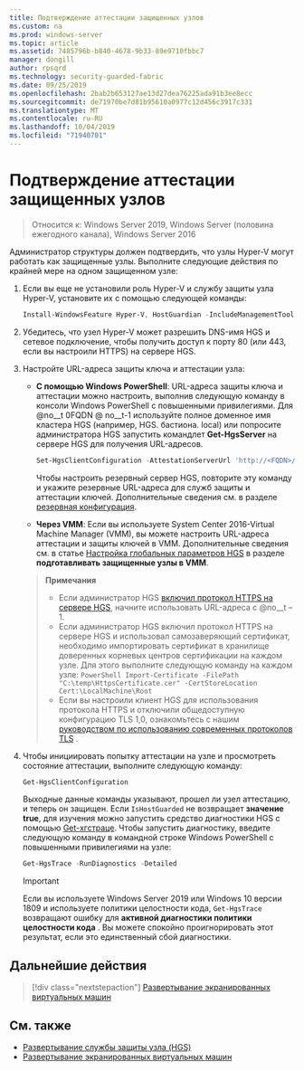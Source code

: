```yaml
---
title: Подтверждение аттестации защищенных узлов
ms.custom: na
ms.prod: windows-server
ms.topic: article
ms.assetid: 7485796b-b840-4678-9b33-89e9710fbbc7
manager: dongill
author: rpsqrd
ms.technology: security-guarded-fabric
ms.date: 09/25/2019
ms.openlocfilehash: 2bab2b653127ae13d27dea76225ada91b3ee8ecc
ms.sourcegitcommit: de71970be7d81b95610a0977c12d456c3917c331
ms.translationtype: MT
ms.contentlocale: ru-RU
ms.lasthandoff: 10/04/2019
ms.locfileid: "71940701"
---
```

# <a name="confirm-guarded-hosts-can-attest"></a>Подтверждение аттестации защищенных узлов

>Относится к: Windows Server 2019, Windows Server (половина ежегодного канала), Windows Server 2016

Администратор структуры должен подтвердить, что узлы Hyper-V могут работать как защищенные узлы. Выполните следующие действия по крайней мере на одном защищенном узле:

1. Если вы еще не установили роль Hyper-V и службу защиты узла Hyper-V, установите их с помощью следующей команды:

    ```powershell
    Install-WindowsFeature Hyper-V, HostGuardian -IncludeManagementTools -Restart
    ```

2. Убедитесь, что узел Hyper-V может разрешить DNS-имя HGS и сетевое подключение, чтобы получить доступ к порту 80 (или 443, если вы настроили HTTPS) на сервере HGS.

3. Настройте URL-адреса защиты ключа и аттестации узла:

    - **С помощью Windows PowerShell**: URL-адреса защиты ключа и аттестации можно настроить, выполнив следующую команду в консоли Windows PowerShell с повышенными привилегиями. Для @no__t 0FQDN @ no__t-1 используйте полное доменное имя кластера HGS (например, HGS. бастиона. local) или попросите администратора HGS запустить командлет **Get-HgsServer** на сервере HGS для получения URL-адресов.

        ```PowerShell
        Set-HgsClientConfiguration -AttestationServerUrl 'http://<FQDN>/Attestation' -KeyProtectionServerUrl 'http://<FQDN>/KeyProtection'
         ```

        Чтобы настроить резервный сервер HGS, повторите эту команду и укажите резервные URL-адреса для служб защиты и аттестации ключей. Дополнительные сведения см. в разделе [резервная конфигурация](guarded-fabric-manage-branch-office.md#fallback-configuration).

    - **Через VMM**: Если вы используете System Center 2016-Virtual Machine Manager (VMM), вы можете настроить URL-адреса аттестации и защиты ключей в VMM. Дополнительные сведения см. в статье [Настройка глобальных параметров HGS](https://technet.microsoft.com/system-center-docs/vmm/scenario/guarded-hosts#configure-global-hgs-settings) в разделе **подготавливать защищенные узлы в VMM**.

    >**Примечания**
    > - Если администратор HGS [включил протокол HTTPS на сервере HGS](guarded-fabric-configure-hgs-https.md), начните использовать URL-адреса с @no__t – 1.
    > - Если администратор HGS включил протокол HTTPS на сервере HGS и использовал самозаверяющий сертификат, необходимо импортировать сертификат в хранилище доверенных корневых центров сертификации на каждом узле. Для этого выполните следующую команду на каждом узле:
       ```PowerShell
       Import-Certificate -FilePath "C:\temp\HttpsCertificate.cer" -CertStoreLocation Cert:\LocalMachine\Root
       ```
    > - Если вы настроили клиент HGS для использования протокола HTTPS и отключили общедоступную конфигурацию TLS 1,0, ознакомьтесь с нашим [руководством по использованию современных протоколов TLS](guarded-fabric-troubleshoot-hosts.md#modern-tls) .

4. Чтобы инициировать попытку аттестации на узле и просмотреть состояние аттестации, выполните следующую команду:

    ```powershell
    Get-HgsClientConfiguration
    ```

    Выходные данные команды указывают, прошел ли узел аттестацию, и теперь он защищен. Если `IsHostGuarded` не возвращает **значение true**, для изучения можно запустить средство диагностики HGS с помощью [Get-хгстраце](https://technet.microsoft.com/library/mt718831.aspx). Чтобы запустить диагностику, введите следующую команду в командной строке Windows PowerShell с повышенными привилегиями на узле:

    ```powershell
    Get-HgsTrace -RunDiagnostics -Detailed
    ```

    > [!IMPORTANT]
    > Если вы используете Windows Server 2019 или Windows 10 версии 1809 и используете политики целостности кода, `Get-HgsTrace` возвращают ошибку для **активной диагностики политики целостности кода** .
    > Вы можете спокойно проигнорировать этот результат, если это единственный сбой диагностики.

## <a name="next-step"></a>Дальнейшие действия

> [!div class="nextstepaction"]
> [Развертывание экранированных виртуальных машин](guarded-fabric-configuration-scenarios-for-shielded-vms-overview.md)

## <a name="see-also"></a>См. также

- [Развертывание службы защиты узла (HGS)](guarded-fabric-deploying-hgs-overview.md)
- [Развертывание экранированных виртуальных машин](guarded-fabric-configuration-scenarios-for-shielded-vms-overview.md)
